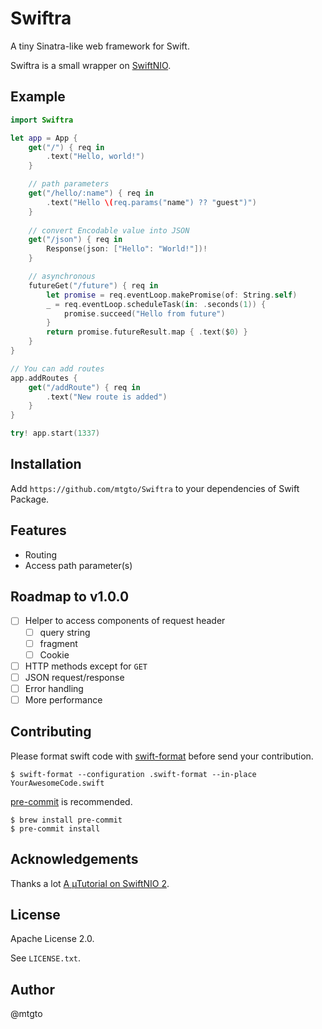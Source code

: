 # Swiftra

A tiny Sinatra-like web framework for Swift.

Swiftra is a small wrapper on [SwiftNIO](https://github.com/apple/swift-nio).

## Example

```swift
import Swiftra

let app = App {
    get("/") { req in
        .text("Hello, world!")
    }

    // path parameters
    get("/hello/:name") { req in
        .text("Hello \(req.params("name") ?? "guest")")
    }
    
    // convert Encodable value into JSON
    get("/json") { req in
        Response(json: ["Hello": "World!"])!
    }

    // asynchronous
    futureGet("/future") { req in
        let promise = req.eventLoop.makePromise(of: String.self)
        _ = req.eventLoop.scheduleTask(in: .seconds(1)) {
            promise.succeed("Hello from future")
        }
        return promise.futureResult.map { .text($0) }
    }
}

// You can add routes
app.addRoutes {
    get("/addRoute") { req in
        .text("New route is added")
    }
}

try! app.start(1337)
```

## Installation

Add `https://github.com/mtgto/Swiftra` to your dependencies of Swift Package.

## Features

- Routing
- Access path parameter(s)

## Roadmap to v1.0.0

- [ ] Helper to access components of request header
  - [ ] query string
  - [ ] fragment
  - [ ] Cookie
- [ ] HTTP methods except for `GET`
- [ ] JSON request/response
- [ ] Error handling
- [ ] More performance

## Contributing

Please format swift code with [swift-format](https://github.com/apple/swift-format) before send your contribution.

```console
$ swift-format --configuration .swift-format --in-place YourAwesomeCode.swift
```

[pre-commit](https://pre-commit.com/) is recommended.

```console
$ brew install pre-commit
$ pre-commit install
```

## Acknowledgements

Thanks a lot [A µTutorial on SwiftNIO 2](https://www.alwaysrightinstitute.com/microexpress-nio2/).

## License

Apache License 2.0.

See `LICENSE.txt`.

## Author

@mtgto

